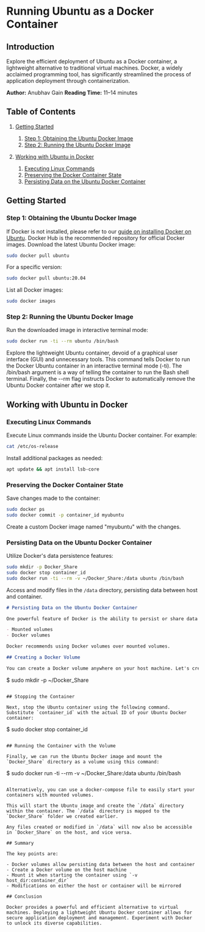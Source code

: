 # Running Ubuntu as a Docker Container

## Introduction

Explore the efficient deployment of Ubuntu as a Docker container, a lightweight alternative to traditional virtual machines. Docker, a widely acclaimed programming tool, has significantly streamlined the process of application deployment through containerization.

**Author:** Anubhav Gain
**Reading Time:** 11–14 minutes

## Table of Contents

1. [Getting Started](#getting-started)
    1. [Step 1: Obtaining the Ubuntu Docker Image](#step-1-obtaining-the-ubuntu-docker-image)
    2. [Step 2: Running the Ubuntu Docker Image](#step-2-running-the-ubuntu-docker-image)

2. [Working with Ubuntu in Docker](#working-with-ubuntu-in-docker)
    1. [Executing Linux Commands](#executing-linux-commands)
    2. [Preserving the Docker Container State](#preserving-the-docker-container-state)
    3. [Persisting Data on the Ubuntu Docker Container](#persisting-data-on-the-ubuntu-docker-container)

## Getting Started

### Step 1: Obtaining the Ubuntu Docker Image

If Docker is not installed, please refer to our [guide on installing Docker on Ubuntu](#). Docker Hub is the recommended repository for official Docker images. Download the latest Ubuntu Docker image:

```bash
sudo docker pull ubuntu
```

For a specific version:

```bash
sudo docker pull ubuntu:20.04
```

List all Docker images:

```bash
sudo docker images
```

### Step 2: Running the Ubuntu Docker Image

Run the downloaded image in interactive terminal mode:

```bash
sudo docker run -ti --rm ubuntu /bin/bash
```

Explore the lightweight Ubuntu container, devoid of a graphical user interface (GUI) and unnecessary tools.
This command tells Docker to run the Docker Ubuntu container in an interactive terminal mode (-ti). The /bin/bash argument is a way of telling the container to run the Bash shell terminal. Finally, the --rm flag instructs Docker to automatically remove the Ubuntu Docker container after we stop it.

## Working with Ubuntu in Docker

### Executing Linux Commands

Execute Linux commands inside the Ubuntu Docker container. For example:

```bash
cat /etc/os-release
```

Install additional packages as needed:

```bash
apt update && apt install lsb-core
```

### Preserving the Docker Container State

Save changes made to the container:

```bash
sudo docker ps
sudo docker commit -p container_id myubuntu
```

Create a custom Docker image named "myubuntu" with the changes.

### Persisting Data on the Ubuntu Docker Container

Utilize Docker's data persistence features:

```bash
sudo mkdir -p Docker_Share
sudo docker stop container_id
sudo docker run -ti --rm -v ~/Docker_Share:/data ubuntu /bin/bash
```

Access and modify files in the `/data` directory, persisting data between host and container.


```md
# Persisting Data on the Ubuntu Docker Container

One powerful feature of Docker is the ability to persist or share data with the host machine. There are two main options for persisting data:

- Mounted volumes
- Docker volumes 

Docker recommends using Docker volumes over mounted volumes.

## Creating a Docker Volume

You can create a Docker volume anywhere on your host machine. Let's create one in the home directory called `Docker_Share`:

```
$ sudo mkdir -p ~/Docker_Share
```

## Stopping the Container

Next, stop the Ubuntu container using the following command. Substitute `container_id` with the actual ID of your Ubuntu Docker container:

```
$ sudo docker stop container_id
```

## Running the Container with the Volume  

Finally, we can run the Ubuntu Docker image and mount the `Docker_Share` directory as a volume using this command:

```
$ sudo docker run -ti --rm -v ~/Docker_Share:/data ubuntu /bin/bash
```

Alternatively, you can use a docker-compose file to easily start your containers with mounted volumes. 

This will start the Ubuntu image and create the `/data` directory within the container. The `/data` directory is mapped to the `Docker_Share` folder we created earlier.

Any files created or modified in `/data` will now also be accessible in `Docker_Share` on the host, and vice versa.

## Summary

The key points are:

- Docker volumes allow persisting data between the host and container
- Create a Docker volume on the host machine 
- Mount it when starting the container using `-v host_dir:container_dir`
- Modifications on either the host or container will be mirrored

## Conclusion

Docker provides a powerful and efficient alternative to virtual machines. Deploying a lightweight Ubuntu Docker container allows for secure application deployment and management. Experiment with Docker to unlock its diverse capabilities.

